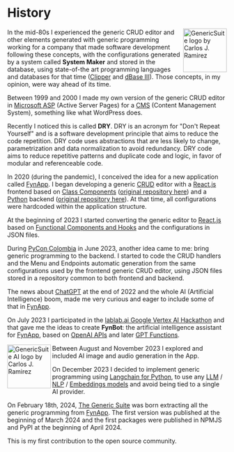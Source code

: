 # History
<img 
    align="right"
    width="100"
    height="100"
    src="../images/gs_logo_circle.svg"
    title="GenericSuite logo by Carlos J. Ramirez"
/>

In the mid-80s I experienced the generic CRUD editor and other elements generated with generic programming working for a company that made software development following these concepts, with the configurations generated by a system called **System Maker** and stored in the database, using state-of-the art programming languages and databases for that time ([Clipper](https://en.wikipedia.org/wiki/Clipper_(programming_language)) and [dBase III](https://en.wikipedia.org/wiki/DBase)). Those concepts, in my opinion, were way ahead of its time.

Between 1999 and 2000 I made my own version of the generic CRUD editor in [Microsoft ASP](https://en.wikipedia.org/wiki/Active_Server_Pages) (Active Server Pages) for a [CMS](https://en.wikipedia.org/wiki/Content_management_system) (Content Management System), something like what WordPress does.

Recently I noticed this is called **DRY**. DRY is an acronym for "Don't Repeat Yourself" and is a software development principle that aims to reduce the code repetition. DRY code uses abstractions that are less likely to change, parametrization and data normalization to avoid redundancy. DRY code aims to reduce repetitive patterns and duplicate code and logic, in favor of modular and referenceable code.

In 2020 (during the pandemic), I conceived the idea for a new application called [FynApp](https://www.carlosjramirez.com/en/fynapp-an-app-to-achieve-calorie-deficit/). I began developing a generic [CRUD](https://en.wikipedia.org/wiki/Create,_read,_update_and_delete) editor with a [React.js](https://react.dev/) frontend based on [Class Components](https://react.dev/reference/react/Component#defining-a-class-component) ([original repository here](https://github.com/tomkat-cr/fynapp_frontend)) and a [Python](https://www.python.org/) backend ([original repository here](https://github.com/tomkat-cr/fynapp_backend)). At that time, all configurations were hardcoded within the application structure.

At the beginning of 2023 I started converting the generic editor to [React.js](https://react.dev/) based on [Functional Components and Hooks](https://react.dev/reference/react/hooks) and the configurations in JSON files.

During [PyCon Colombia](https://2023.pycon.co/) in June 2023, another idea came to me: bring generic programming to the backend. I started to code the CRUD handlers and the Menu and Endpoints automatic generation from the same configurations used by the frontend generic CRUD editor, using JSON files stored in a repository common to both frontend and backend.

The news about [ChatGPT](https://chat.openai.com/) at the end of 2022 and the whole AI (Artificial Intelligence) boom, made me very curious and eager to include some of that in [FynApp](https://www.carlosjramirez.com/en/fynapp-an-app-to-achieve-calorie-deficit/).

On July 2023 I participated in the [lablab.ai Google Vertex AI Hackathon](https://lablab.ai/event/google-vertex-ai-hackathon) and that gave me the ideas to create **FynBot**: the artificial intelligence assistant for [FynApp](https://app-demo.fynapp.com), based on [OpenAI APIs](https://platform.openai.com/docs/api-reference) and later [GPT Functions](https://platform.openai.com/docs/guides/function-calling).

<img 
    align="left"
    width="100"
    height="100"
    src="../images/gs_ai_logo_circle.svg"
    title="GenericSuite AI logo by Carlos J. Ramirez"
/>
Between August and November 2023 I explored and included AI image and audio generation in the App.

On December 2023 I decided to implement generic programming using [Langchain for Python](https://python.langchain.com/), to use any [LLM](https://en.wikipedia.org/wiki/Large_language_model) / [NLP](https://en.wikipedia.org/wiki/Natural_language_processing) / [Embeddings models](https://en.wikipedia.org/wiki/Word_embedding) and avoid being tied to a single AI provider.

On February 18th, 2024, [The Generic Suite](https://genericsuite.carlosjramirez.com) was born extracting all the generic programming from [FynApp](https://www.carlosjramirez.com/en/fynapp-an-app-to-achieve-calorie-deficit/). The first version was published at the beginning of March 2024 and the first packages were published in NPMJS and PyPI at the beginning of April 2024.

This is my first contribution to the open source community.

